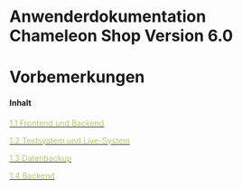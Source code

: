 Anwenderdokumentation Chameleon Shop Version 6.0
=======


# Vorbemerkungen

#### Inhalt

[<span style="color:#B7C66E">1.1 Frontend und Backend</span>](2_frontend_und_backend.md)

[<span style="color:#B7C66E">1.2 Testsystem und Live-System</span>](3_testsystem_und_live-system.md)

[<span style="color:#B7C66E">1.3 Datenbackup</span>](4_datenbackup.md)

[<span style="color:#B7C66E">1.4 Backend</span>](5_backend.md)

